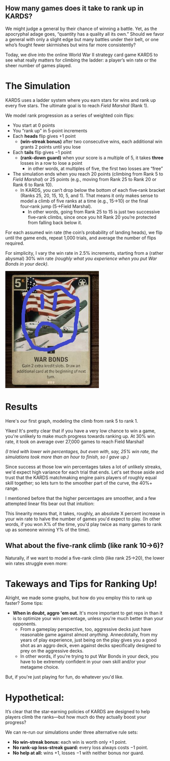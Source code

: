 
## How many games does it take to rank up in KARDS?

We might judge a general by their chance of winning a battle. Yet, as the apocryphal adage goes, “quantity has a quality all its own.” Should we favor a general with only a slight edge but many battles under their belt, or one who’s fought fewer skirmishes but wins far more consistently?

Today, we dive into the online World War II strategy card game KARDS to see what really matters for climbing the ladder: a player’s win rate or the sheer number of games played.

# The Simulation

KARDS uses a ladder system where you earn stars for wins and rank up every five stars. The ultimate goal is to reach *Field Marshal* (Rank 1).

We model rank progression as a series of weighted coin flips:

- You start at 0 points  
- You “rank up” in 5‑point increments  
- Each **heads** flip gives +1 point  
  - **(win‑streak bonus)** after two consecutive wins, each additional win grants 2 points until you lose  
- Each **tails** flip gives −1 point  
  - **(rank‑down guard)** when your score is a multiple of 5, it takes **three** losses in a row to lose a point  
    - in other words, at multiples of five, the first two losses are “free”  
- The simulation ends when you reach 20 points (climbing from Rank 5 to *Field Marshal*) or 25 points (e.g., moving from Rank 25 to Rank 20 or Rank 6 to Rank 10).  
  - In KARDS, you can’t drop below the bottom of each five‑rank bracket (Ranks 25, 20, 15, 10, 5, and 1). That means it only makes sense to model a climb of five ranks at a time (e.g., 15→10) or the final four‑rank jump (5→Field Marshal).  
    - In other words, going from Rank 25 to 15 is just two successive five‑rank climbs, since once you hit Rank 20 you’re protected from falling back below it.  

For each assumed win rate (the coin’s probability of landing heads), we flip until the game ends, repeat 1,000 trials, and average the number of flips required.

For simplicity, I vary the win rate in 2.5% increments, starting from a (rather abysmal) 30% win rate *(roughly what you experience when you put War Bonds in your deck)*.

![But... but... War Bonds is card neutral!](/assets/images/sad_bonds.jpg)

# Results

Here's our first graph, modeling the climb from rank 5 to rank 1.

Yikes! It's pretty clear that if you have a very low chance to win a game, you're unlikely to make much progress towards ranking up. At 30% win rate, it took on average over 27,000 games to reach Field Marshal!

*(I tried with lower win percentages, but even with, say, 25% win rate, the simulations took more than an hour to finish, so I gave up.)*



Since success at those low win percentages takes a lot of unlikely streaks, we'd expect high variance for each trial that ends. Let's set those aside and trust that the KARDS matchmaking engine pairs players of roughly equal skill together; so lets turn to the smoother part of the curve, the 40%+ range.



I mentioned before that the higher percentages are smoother, and a few attempted linear fits bear out that intuition: <TODO>



This linearity means that, it takes, roughly, an absolute X percent increase in your win rate to halve the number of games you'd expect to play. (In other words, if you won X% of the time, you'd play twice as many games to rank up as someone winning Y% of the time).


## What about the five-rank climb (like rank 10→6)?

Naturally, if we want to model a five-rank climb (like rank 25→20), the lower win rates struggle even more:




# Takeways and Tips for Ranking Up!

Alright, we made some graphs, but how do you employ this to rank up faster? Some tips:

- **When in doubt, aggro 'em out.** It's more important to get reps in than it is to optimize your win percentage, unless you're much better than your opponents.
  - From a gameplay perspective, too, aggressive decks just have reasonable game against almost *anything*. Annecdotally, from my years of play experience, just being on the play gives you a good shot as an aggro deck, even against decks specifically designed to prey on the aggressive decks.
  - In other words, if you're trying to put War Bonds in your deck, you have to be extremely confident in your own skill and/or your metagame choice.


But, if you're just playing for fun, do whatever you'd like.

# Hypothetical: 

It’s clear that the star‑earning policies of KARDS are designed to help players climb the ranks—but how much do they actually boost your progress?

We can re-run our simulations under three alternative rule sets:
- **No win‑streak bonus:** each win is worth only +1 point.  
- **No rank‑up loss‑streak guard:** every loss always costs −1 point.  
- **No help at all:** wins +1, losses −1 with neither bonus nor guard.  



